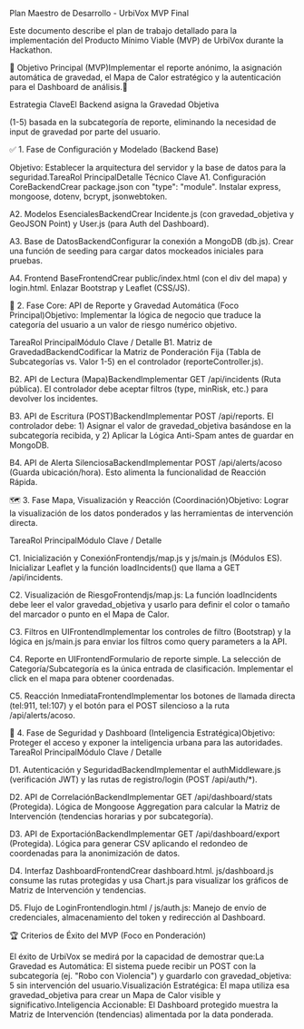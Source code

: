 Plan Maestro de Desarrollo - UrbiVox MVP Final

Este documento describe el plan de trabajo detallado para la implementación del Producto Mínimo Viable (MVP) de UrbiVox durante la Hackathon.

📅 Objetivo Principal (MVP)Implementar el reporte anónimo, la asignación automática de gravedad, el Mapa de Calor estratégico y la autenticación para el Dashboard de análisis.🧠

Estrategia ClaveEl Backend asigna la Gravedad Objetiva

(1-5) basada en la subcategoría de reporte, eliminando la necesidad de input de gravedad por parte del usuario.

✅ 1. Fase de Configuración y Modelado (Backend Base)

Objetivo: Establecer la arquitectura del servidor y la base de datos para la seguridad.TareaRol PrincipalDetalle Técnico Clave A1. Configuración CoreBackendCrear package.json con "type": "module". Instalar express, mongoose, dotenv, bcrypt, jsonwebtoken.

A2. Modelos EsencialesBackendCrear Incidente.js (con gravedad_objetiva y GeoJSON Point) y User.js (para Auth del Dashboard).

A3. Base de DatosBackendConfigurar la conexión a MongoDB (db.js). Crear una función de seeding para cargar datos mockeados iniciales para pruebas.

A4. Frontend BaseFrontendCrear public/index.html (con el div del mapa) y login.html. Enlazar Bootstrap y Leaflet (CSS/JS).

🚀 2. Fase Core: API de Reporte y Gravedad Automática (Foco Principal)Objetivo: Implementar la lógica de negocio que traduce la categoría del usuario a un valor de riesgo numérico objetivo.

TareaRol PrincipalMódulo Clave / Detalle B1. Matriz de GravedadBackendCodificar la Matriz de Ponderación Fija (Tabla de Subcategorías vs. Valor 1-5) en el controlador (reporteController.js).

B2. API de Lectura (Mapa)BackendImplementar GET /api/incidents (Ruta pública). El controlador debe aceptar filtros (type, minRisk, etc.) para devolver los incidentes.

B3. API de Escritura (POST)BackendImplementar POST /api/reports. El controlador debe: 1) Asignar el valor de gravedad_objetiva basándose en la subcategoría recibida, y 2) Aplicar la Lógica Anti-Spam antes de guardar en MongoDB.

B4. API de Alerta SilenciosaBackendImplementar POST /api/alerts/acoso (Guarda ubicación/hora). Esto alimenta la funcionalidad de Reacción Rápida.

🗺️ 3. Fase Mapa, Visualización y Reacción (Coordinación)Objetivo: Lograr la visualización de los datos ponderados y las herramientas de intervención directa.

TareaRol PrincipalMódulo Clave / Detalle

C1. Inicialización y ConexiónFrontendjs/map.js y js/main.js (Módulos ES). Inicializar Leaflet y la función loadIncidents() que llama a GET /api/incidents.

C2. Visualización de RiesgoFrontendjs/map.js: La función loadIncidents debe leer el valor gravedad_objetiva y usarlo para definir el color o tamaño del marcador o punto en el Mapa de Calor.

C3. Filtros en UIFrontendImplementar los controles de filtro (Bootstrap) y la lógica en js/main.js para enviar los filtros como query parameters a la API.

C4. Reporte en UIFrontendFormulario de reporte simple. La selección de Categoría/Subcategoría es la única entrada de clasificación. Implementar el click en el mapa para obtener coordenadas.

C5. Reacción InmediataFrontendImplementar los botones de llamada directa (tel:911, tel:107) y el botón para el POST silencioso a la ruta /api/alerts/acoso.

🔑 4. Fase de Seguridad y Dashboard (Inteligencia Estratégica)Objetivo: Proteger el acceso y exponer la inteligencia urbana para las autoridades. TareaRol PrincipalMódulo Clave / Detalle

D1. Autenticación y SeguridadBackendImplementar el authMiddleware.js (verificación JWT) y las rutas de registro/login (POST /api/auth/*).

D2. API de CorrelaciónBackendImplementar GET /api/dashboard/stats (Protegida). Lógica de Mongoose Aggregation para calcular la Matriz de Intervención (tendencias horarias y por subcategoría).

D3. API de ExportaciónBackendImplementar GET /api/dashboard/export (Protegida). Lógica para generar CSV aplicando el redondeo de coordenadas para la anonimización de datos.

D4. Interfaz DashboardFrontendCrear dashboard.html. js/dashboard.js consume las rutas protegidas y usa Chart.js para visualizar los gráficos de Matriz de Intervención y tendencias.

D5. Flujo de LoginFrontendlogin.html / js/auth.js: Manejo de envío de credenciales, almacenamiento del token y redirección al Dashboard.

🏆 Criterios de Éxito del MVP (Foco en Ponderación)

El éxito de UrbiVox se medirá por la capacidad de demostrar que:La Gravedad es Automática: El sistema puede recibir un POST con la subcategoría (ej. "Robo con Violencia") y guardarlo con gravedad_objetiva: 5 sin intervención del usuario.Visualización Estratégica: El mapa utiliza esa gravedad_objetiva para crear un Mapa de Calor visible y significativo.Inteligencia Accionable: El Dashboard protegido muestra la Matriz de Intervención (tendencias) alimentada por la data ponderada.

